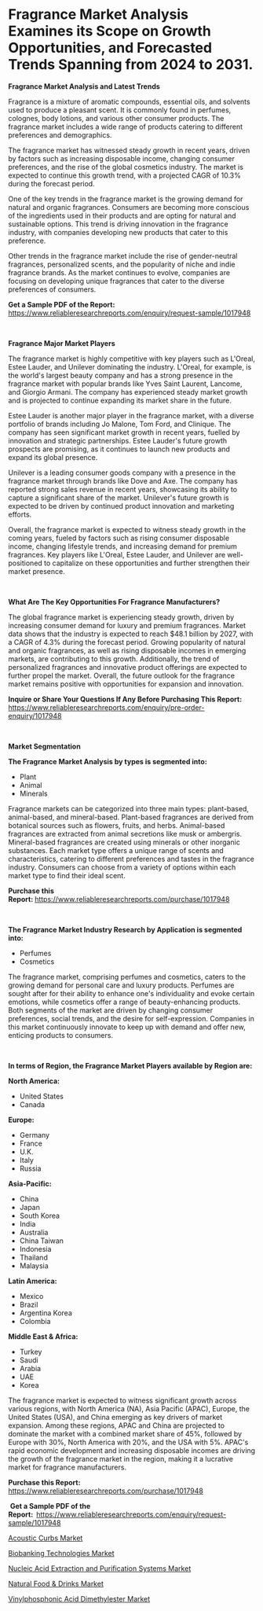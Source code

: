 <p><h1>Fragrance Market Analysis Examines its Scope on Growth Opportunities, and Forecasted Trends Spanning from 2024 to 2031.</h1></p><p><strong>Fragrance Market Analysis and Latest Trends</strong></p>
<p><p>Fragrance is a mixture of aromatic compounds, essential oils, and solvents used to produce a pleasant scent. It is commonly found in perfumes, colognes, body lotions, and various other consumer products. The fragrance market includes a wide range of products catering to different preferences and demographics.</p><p>The fragrance market has witnessed steady growth in recent years, driven by factors such as increasing disposable income, changing consumer preferences, and the rise of the global cosmetics industry. The market is expected to continue this growth trend, with a projected CAGR of 10.3% during the forecast period.</p><p>One of the key trends in the fragrance market is the growing demand for natural and organic fragrances. Consumers are becoming more conscious of the ingredients used in their products and are opting for natural and sustainable options. This trend is driving innovation in the fragrance industry, with companies developing new products that cater to this preference.</p><p>Other trends in the fragrance market include the rise of gender-neutral fragrances, personalized scents, and the popularity of niche and indie fragrance brands. As the market continues to evolve, companies are focusing on developing unique fragrances that cater to the diverse preferences of consumers.</p></p>
<p><strong>Get a Sample PDF of the Report:&nbsp;</strong> <a href="https://www.reliableresearchreports.com/enquiry/request-sample/1017948">https://www.reliableresearchreports.com/enquiry/request-sample/1017948</a></p>
<p>&nbsp;</p>
<p><strong>Fragrance Major Market Players</strong></p>
<p><p>The fragrance market is highly competitive with key players such as L'Oreal, Estee Lauder, and Unilever dominating the industry. L'Oreal, for example, is the world's largest beauty company and has a strong presence in the fragrance market with popular brands like Yves Saint Laurent, Lancome, and Giorgio Armani. The company has experienced steady market growth and is projected to continue expanding its market share in the future.</p><p>Estee Lauder is another major player in the fragrance market, with a diverse portfolio of brands including Jo Malone, Tom Ford, and Clinique. The company has seen significant market growth in recent years, fuelled by innovation and strategic partnerships. Estee Lauder's future growth prospects are promising, as it continues to launch new products and expand its global presence.</p><p>Unilever is a leading consumer goods company with a presence in the fragrance market through brands like Dove and Axe. The company has reported strong sales revenue in recent years, showcasing its ability to capture a significant share of the market. Unilever's future growth is expected to be driven by continued product innovation and marketing efforts.</p><p>Overall, the fragrance market is expected to witness steady growth in the coming years, fueled by factors such as rising consumer disposable income, changing lifestyle trends, and increasing demand for premium fragrances. Key players like L'Oreal, Estee Lauder, and Unilever are well-positioned to capitalize on these opportunities and further strengthen their market presence.</p></p>
<p>&nbsp;</p>
<p><strong>What Are The Key Opportunities For Fragrance Manufacturers?</strong></p>
<p><p>The global fragrance market is experiencing steady growth, driven by increasing consumer demand for luxury and premium fragrances. Market data shows that the industry is expected to reach $48.1 billion by 2027, with a CAGR of 4.3% during the forecast period. Growing popularity of natural and organic fragrances, as well as rising disposable incomes in emerging markets, are contributing to this growth. Additionally, the trend of personalized fragrances and innovative product offerings are expected to further propel the market. Overall, the future outlook for the fragrance market remains positive with opportunities for expansion and innovation.</p></p>
<p><strong>Inquire or Share Your Questions If Any Before Purchasing This Report:</strong> <a href="https://www.reliableresearchreports.com/enquiry/pre-order-enquiry/1017948">https://www.reliableresearchreports.com/enquiry/pre-order-enquiry/1017948</a></p>
<p>&nbsp;</p>
<p><strong>Market Segmentation</strong></p>
<p><strong>The Fragrance Market Analysis by types is segmented into:</strong></p>
<p><ul><li>Plant</li><li>Animal</li><li>Minerals</li></ul></p>
<p><p>Fragrance markets can be categorized into three main types: plant-based, animal-based, and mineral-based. Plant-based fragrances are derived from botanical sources such as flowers, fruits, and herbs. Animal-based fragrances are extracted from animal secretions like musk or ambergris. Mineral-based fragrances are created using minerals or other inorganic substances. Each market type offers a unique range of scents and characteristics, catering to different preferences and tastes in the fragrance industry. Consumers can choose from a variety of options within each market type to find their ideal scent.</p></p>
<p><strong>Purchase this Report:&nbsp;</strong><a href="https://www.reliableresearchreports.com/purchase/1017948">https://www.reliableresearchreports.com/purchase/1017948</a></p>
<p>&nbsp;</p>
<p><strong>The Fragrance Market Industry Research by Application is segmented into:</strong></p>
<p><ul><li>Perfumes</li><li>Cosmetics</li></ul></p>
<p><p>The fragrance market, comprising perfumes and cosmetics, caters to the growing demand for personal care and luxury products. Perfumes are sought after for their ability to enhance one's individuality and evoke certain emotions, while cosmetics offer a range of beauty-enhancing products. Both segments of the market are driven by changing consumer preferences, social trends, and the desire for self-expression. Companies in this market continuously innovate to keep up with demand and offer new, enticing products to consumers.</p></p>
<p>&nbsp;</p>
<p><strong>In terms of Region, the Fragrance Market Players available by Region are:</strong></p>
<p>
    <p> <strong> North America: </strong>
        <ul>
            <li>United States</li>
            <li>Canada</li>
        </ul>
        </p> 
    <p> <strong> Europe: </strong>
        <ul>
            <li>Germany</li>
            <li>France</li>
            <li>U.K.</li>
            <li>Italy</li>
            <li>Russia</li>
        </ul>
        </p> 
    <p> <strong> Asia-Pacific: </strong>
        <ul>
            <li>China</li>
            <li>Japan</li>
            <li>South Korea</li>
            <li>India</li>
            <li>Australia</li>
            <li>China Taiwan</li>
            <li>Indonesia</li>
            <li>Thailand</li>
            <li>Malaysia</li>
        </ul>
        </p> 
    <p> <strong> Latin America: </strong>
        <ul>
            <li>Mexico</li>
            <li>Brazil</li>
            <li>Argentina Korea</li>
            <li>Colombia</li>
        </ul>
        </p> 
    <p> <strong> Middle East & Africa: </strong>
        <ul>
            <li>Turkey</li>
            <li>Saudi</li>
            <li>Arabia</li>
            <li>UAE</li>
            <li>Korea</li>
        </ul>
    </p>
    </p>
<p><p>The fragrance market is expected to witness significant growth across various regions, with North America (NA), Asia Pacific (APAC), Europe, the United States (USA), and China emerging as key drivers of market expansion. Among these regions, APAC and China are projected to dominate the market with a combined market share of 45%, followed by Europe with 30%, North America with 20%, and the USA with 5%. APAC's rapid economic development and increasing disposable incomes are driving the growth of the fragrance market in the region, making it a lucrative market for fragrance manufacturers.</p></p>
<p><strong>Purchase this Report: </strong><a href="https://www.reliableresearchreports.com/purchase/1017948">https://www.reliableresearchreports.com/purchase/1017948</a></p>
<p>&nbsp;<strong>Get a Sample PDF of the Report:&nbsp;&nbsp;</strong><a href="https://www.reliableresearchreports.com/enquiry/request-sample/1017948">https://www.reliableresearchreports.com/enquiry/request-sample/1017948</a></p>
<p><strong></strong></p>
<p><p><a href="https://issuu.com/reportprime-2/docs/acoustic-curbs-market-size-2030.pptx">Acoustic Curbs Market</a></p><p><a href="https://github.com/kathiaseamanalvaradovlprc2h/Market-Research-Report-List-1/blob/main/biobanking-technologies-market.md">Biobanking Technologies Market</a></p><p><a href="https://issuu.com/reportprime-2/docs/nucleic-acid-extraction-and-purification-systems-m">Nucleic Acid Extraction and Purification Systems Market</a></p><p><a href="https://github.com/wusalecollins540tpqoz/Market-Research-Report-List-1/blob/main/natural-food-drinks-market.md">Natural Food & Drinks Market</a></p><p><a href="https://github.com/GroverBarry/Market-Research-Report-List-3/blob/main/vinylphosphonic-acid-dimethylester-market.md">Vinylphosphonic Acid Dimethylester Market</a></p></p>